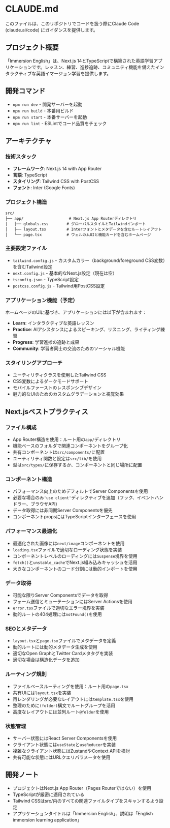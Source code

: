 # CLAUDE.md

このファイルは、このリポジトリでコードを扱う際にClaude Code (claude.ai/code) にガイダンスを提供します。

## プロジェクト概要

「Immersion English」は、Next.js 14とTypeScriptで構築された英語学習アプリケーションです。レッスン、練習、進捗追跡、コミュニティ機能を備えたインタラクティブな英語イマージョン学習を提供します。

## 開発コマンド

- `npm run dev` - 開発サーバーを起動
- `npm run build` - 本番用ビルド
- `npm run start` - 本番サーバーを起動
- `npm run lint` - ESLintでコード品質をチェック

## アーキテクチャ

### 技術スタック
- **フレームワーク**: Next.js 14 with App Router
- **言語**: TypeScript
- **スタイリング**: Tailwind CSS with PostCSS
- **フォント**: Inter (Google Fonts)

### プロジェクト構造
```
src/
├── app/                    # Next.js App Routerディレクトリ
│   ├── globals.css        # グローバルスタイルとTailwindインポート
│   ├── layout.tsx         # Interフォントとメタデータを含むルートレイアウト
│   └── page.tsx           # ウェルカムUIと機能カードを含むホームページ
```

### 主要設定ファイル
- `tailwind.config.js` - カスタムカラー（background/foreground CSS変数）を含むTailwind設定
- `next.config.js` - 基本的なNext.js設定（現在は空）
- `tsconfig.json` - TypeScript設定
- `postcss.config.js` - Tailwind用PostCSS設定

### アプリケーション機能（予定）
ホームページのUIに基づき、アプリケーションには以下が含まれます：
- **Learn**: インタラクティブな英語レッスン
- **Practice**: AIアシスタンスによるスピーキング、リスニング、ライティング練習
- **Progress**: 学習進捗の追跡と成果
- **Community**: 学習者同士の交流のためのソーシャル機能

### スタイリングアプローチ
- ユーティリティクラスを使用したTailwind CSS
- CSS変数によるダークモードサポート
- モバイルファーストのレスポンシブデザイン
- 魅力的なUIのためのカスタムグラデーションと視覚効果

## Next.jsベストプラクティス

### ファイル構成
- App Router構造を使用：ルート用の`app/`ディレクトリ
- 機能ベースのフォルダで関連コンポーネントをグループ化
- 共有コンポーネントは`src/components/`に配置
- ユーティリティ関数と設定は`src/lib/`を使用
- 型は`src/types/`に保存するか、コンポーネントと同じ場所に配置

### コンポーネント構造
- パフォーマンス向上のためデフォルトでServer Componentsを使用
- 必要な場合のみ`'use client'`ディレクティブを追加（フック、イベントハンドラー、ブラウザAPI）
- データ取得には非同期Server Componentsを優先
- コンポーネントpropsにはTypeScriptインターフェースを使用

### パフォーマンス最適化
- 最適化された画像には`next/image`コンポーネントを使用
- `loading.tsx`ファイルで適切なローディング状態を実装
- コンポーネントレベルのローディングには`Suspense`境界を使用
- `fetch()`と`unstable_cache`でNext.js組み込みキャッシュを活用
- 大きなコンポーネントのコード分割には動的インポートを使用

### データ取得
- 可能な限りServer Componentsでデータを取得
- フォーム送信とミューテーションにはServer Actionsを使用
- `error.tsx`ファイルで適切なエラー境界を実装
- 動的ルートの404処理には`notFound()`を使用

### SEOとメタデータ
- `layout.tsx`と`page.tsx`ファイルでメタデータを定義
- 動的ルートには動的メタデータ生成を使用
- 適切なOpen GraphとTwitter Cardメタタグを実装
- 適切な場合は構造化データを追加

### ルーティング規則
- ファイルベースルーティングを使用：ルート用の`page.tsx`
- 共有UIには`layout.tsx`を実装
- 再レンダリングが必要なレイアウトには`template.tsx`を使用
- 整理のために`(folder)`構文でルートグループを活用
- 高度なレイアウトには並列ルート`@folder`を使用

### 状態管理
- サーバー状態にはReact Server Componentsを使用
- クライアント状態には`useState`と`useReducer`を実装
- 複雑なクライアント状態にはZustandやContext APIを検討
- 共有可能な状態にはURLクエリパラメータを使用

## 開発ノート

- プロジェクトはNext.js App Router（Pages Routerではない）を使用
- TypeScriptが厳密に適用されている
- Tailwind CSSはsrc/内のすべての関連ファイルタイプをスキャンするよう設定
- アプリケーションタイトルは「Immersion English」、説明は「English immersion learning application」